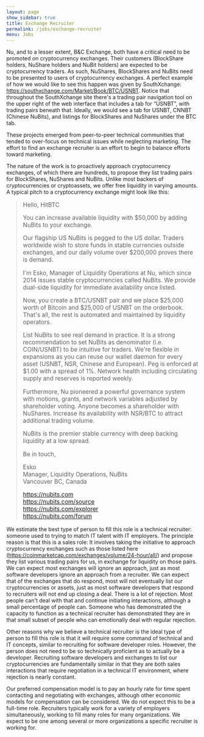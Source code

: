 ```yaml
---
layout: page
show_sidebar: true
title: Exchange Recruiter
permalink: /jobs/exchange-recruiter
menu: Jobs
---
```

<style>blockquote { font-size: 1.1em; }</style>
Nu, and to a lesser extent, B&C Exchange, both have a critical need to be promoted on cryptocurrency exchanges. Their customers (BlockShare holders, NuShare holders and NuBit holders) are expected to be cryptocurrency traders. As such, NuShares, BlockShares and NuBits need to be presented to users of cryptocurrency exchanges. A perfect example of how we would like to see this happen was given by SouthXchange: <https://southxchange.com/Market/Book/BTC/USNBT>. Notice that throughout the SouthXchange site there's a trading pair navigation tool on the upper right of the web interface that includes a tab for “USNBT”, with trading pairs beneath that. Ideally, we would see a tab for USNBT, CNNBT (Chinese NuBits), and listings for BlockShares and NuShares under the BTC tab.

These projects emerged from peer-to-peer technical communities that tended to over-focus on technical issues while neglecting marketing. The effort to find an exchange recruiter is an effort to begin to balance efforts toward marketing.

The nature of the work is to proactively approach cryptocurrency exchanges, of which there are hundreds, to propose they list trading pairs for BlockShares, NuShares and NuBits. Unlike most backers of cryptocurrencies or cryptoassets, we offer free liquidity in varying amounts. A typical pitch to a cryptocurrency exchange might look like this:

> Hello, HitBTC
> 
> You can increase available liquidity with $50,000 by adding NuBits to your exchange.
> 
> Our flagship US NuBits is pegged to the US dollar. Traders worldwide wish to store funds in stable currencies outside exchanges, and our daily volume over $200,000 proves there is demand.
> 
> I'm Esko, Manager of Liquidity Operations at Nu, which since 2014 issues stable cryptocurrencies called NuBits. We provide dual-side liquidity for immediate availability once listed.
> 
> Now, you create a BTC/USNBT pair and we place $25,000 worth of Bitcoin and $25,000 of USNBT on the orderbook. That's all, the rest is automated and maintained by liquidity operators.
> 
> List NuBits to see real demand in practice. It is a strong recommendation to set NuBits as denominator (i.e. COIN/USNBT) to be intuitive for traders. We're flexible in expansions as you can reuse our wallet daemon for every asset (USNBT, NSR, Chinese and European). Peg is enforced at $1.00 with a spread of 1%. Network health including circulating supply and reserves is reported weekly.
> 
> Furthermore, Nu pioneered a powerful governance system with motions, grants, and network variables adjusted by shareholder voting. Anyone becomes a shareholder with NuShares. Increase its availability with NSR/BTC to attract additional trading volume.
> 
> NuBits is the premier stable currency with deep backing liquidity at a low spread.
> 
> Be in touch,
> 
> Esko  
> Manager, Liquidity Operations, NuBits  
> Vancouver BC, Canada
> 
> https://nubits.com  
> https://nubits.com/source  
> https://nubits.com/explorer  
> https://nubits.com/forum

We estimate the best type of person to fill this role is a technical recruiter: someone used to trying to match IT talent with IT employers. The principle reason is that this is a sales role: It involves taking the initiative to approach cryptocurrency exchanges such as those listed here (<https://coinmarketcap.com/exchanges/volume/24-hour/all/>) and propose they list various trading pairs for us, in exchange for liquidity on those pairs. We can expect most exchanges will ignore an approach, just as most software developers ignore an approach from a recruiter. We can expect that of the exchanges that do respond, most will not eventually list our cryptocurrencies or assets, just as most software developers that respond to recruiters will not end up closing a deal. There is a lot of rejection. Most people can't deal with that and continue initiating interactions, although a small percentage of people can. Someone who has demonstrated the capacity to function as a technical recruiter has demonstrated they are in that small subset of people who can emotionally deal with regular rejection.

Other reasons why we believe a technical recruiter is the ideal type of person to fill this role is that it will require some command of technical and IT concepts, similar to recruiting for software developer roles. However, the person does not need to be so technically proficient as to actually be a developer. Recruiting software developers and exchanges to list our cryptocurrencies are fundamentally similar in that they are both sales interactions that require negotiation in a technical IT environment, where rejection is nearly constant.

Our preferred compensation model is to pay an hourly rate for time spent contacting and negotiating with exchanges, although other economic models for compensation can be considered. We do not expect this to be a full-time role. Recruiters typically work for a variety of employers simultaneously, working to fill many roles for many organizations. We expect to be one among several or more organizations a specific recruiter is working for.

